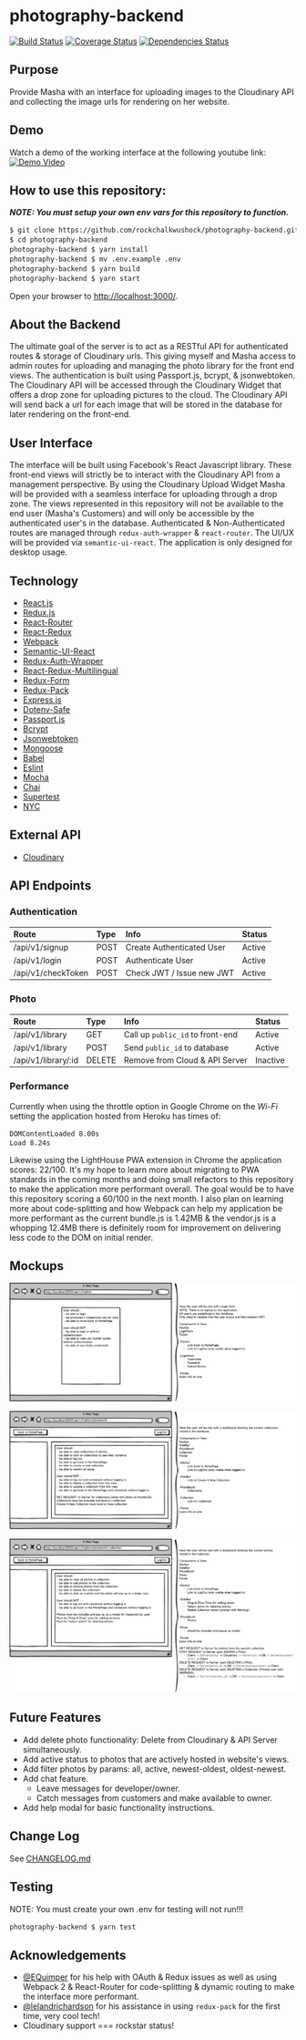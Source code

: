 # photography-backend

[![Build Status](https://travis-ci.org/rockchalkwushock/photography-backend.svg?branch=refactor)](https://travis-ci.org/rockchalkwushock/photography-backend?branch=refactor)
[![Coverage Status](https://coveralls.io/repos/github/rockchalkwushock/photography-backend/badge.svg?branch=refactor)](https://coveralls.io/github/rockchalkwushock/photography-backend?branch=refactor)
[![Dependencies Status](https://david-dm.org/rockchalkwushock/photography-backend.svg?branch=refactor)](https://david-dm.org/rockchalkwushock/photography-backend.svg?branch=master)

## Purpose
Provide Masha with an interface for uploading images to the Cloudinary API and collecting the image urls for rendering on her website.

## Demo
Watch a demo of the working interface at the following youtube link:
[![Demo Video](http://img.youtube.com/vi/3XH3yslyCRI/0.jpg)](https://www.youtube.com/watch?v=3XH3yslyCRI)

## How to use this repository:

***NOTE: You must setup your own env vars for this repository to function.***

```bash
$ git clone https://github.com/rockchalkwushock/photography-backend.git
$ cd photography-backend
photography-backend $ yarn install
photography-backend $ mv .env.example .env
photography-backend $ yarn build
photography-backend $ yarn start
```
Open your browser to [http://localhost:3000/](http://localhost:3000/).

## About the Backend
The ultimate goal of the server is to act as a RESTful API for authenticated routes & storage of Cloudinary urls. This giving myself and Masha access to admin routes for uploading and managing the photo library for the front end views. The authentication is built using Passport.js, bcrypt, & jsonwebtoken. The Cloudinary API will be accessed through the Cloudinary Widget that offers a drop zone for uploading pictures to the cloud. The Cloudinary API will send back a url for each image that will be stored in the database for later rendering on the front-end.

## User Interface
The interface will be built using Facebook's React Javascript library. These front-end views will strictly be to interact with the Cloudinary API from a management perspective. By using the Cloudinary Upload Widget Masha will be provided with a seamless interface for uploading through a drop zone. The views represented in this repository will not be available to the end user (Masha's Customers) and will only be accessible by the authenticated user's in the database. Authenticated & Non-Authenticated routes are managed through `redux-auth-wrapper` & `react-router`. The UI/UX will be provided via `semantic-ui-react`. The application is only designed for desktop usage.

## Technology
- [React.js](https://facebook.github.io/react/)
- [Redux.js](http://redux.js.org)
- [React-Router](https://github.com/ReactTraining/react-router)
- [React-Redux](https://github.com/reactjs/react-redux)
- [Webpack](https://webpack.js.org)
- [Semantic-UI-React](http://react.semantic-ui.com/introduction)
- [Redux-Auth-Wrapper](https://github.com/mjrussell/redux-auth-wrapper)
- [React-Redux-Multilingual](https://github.com/rmdort/react-redux-multilingual)
- [Redux-Form](https://github.com/erikras/redux-form/)
- [Redux-Pack](https://github.com/lelandrichardson/redux-pack)
- [Express.js](https://expressjs.com)
- [Dotenv-Safe](https://github.com/rolodato/dotenv-safe)
- [Passport.js](http://passportjs.org)
- [Bcrypt](https://github.com/kelektiv/node.bcrypt.js)
- [Jsonwebtoken](https://github.com/auth0/node-jsonwebtoken)
- [Mongoose](http://mongoosejs.com)
- [Babel](http://babeljs.io)
- [Eslint](http://eslint.org)
- [Mocha](https://mochajs.org)
- [Chai](http://chaijs.com)
- [Supertest](https://github.com/visionmedia/supertest)
- [NYC](https://github.com/istanbuljs/nyc)

## External API
- [Cloudinary](http://cloudinary.com)

## API Endpoints

### Authentication
| Route | Type | Info | Status
| :-------------| :------------- | :---- | :----- |
| /api/v1/signup | POST | Create Authenticated User | Active
| /api/v1/login | POST | Authenticate User | Active
| /api/v1/checkToken | POST | Check JWT / Issue new JWT | Active


### Photo
| Route | Type | Info | Status
| :-------------| :------------- | :---- | :----- |
| /api/v1/library | GET | Call up `public_id` to front-end | Active
| /api/v1/library | POST | Send `public_id` to database | Active
| /api/v1/library/:id | DELETE | Remove from Cloud & API Server | Inactive


### Performance
Currently when using the throttle option in Google Chrome on the *Wi-Fi* setting the application hosted from Heroku has times of:
```plaintext
DOMContentLoaded 8.00s
Load 8.24s
```
Likewise using the LightHouse PWA extension in Chrome the application scores: 22/100.
It's my hope to learn more about migrating to PWA standards in the coming months and doing small refactors to this repository to make the application more performant overall. The goal would be to have this repository scoring a 60/100 in the next month. I also plan on learning more about code-splitting and how Webpack can help my application be more performant as the current bundle.js is 1.42MB & the vendor.js is a whopping 12.4MB there is definitely room for improvement on delivering less code to the DOM on initial render.

## Mockups
![Admin View #1](https://github.com/rockchalkwushock/photography-backend/blob/master/mockups/_admin.png "Admin View 1")

![Admin View #2](https://github.com/rockchalkwushock/photography-backend/blob/master/mockups/_admin_photobooth.png "Admin View 2")

![Admin View #3](https://github.com/rockchalkwushock/photography-backend/blob/master/mockups/_admin_photobooth__collection.png "Admin View 3")


## Future Features

- Add delete photo functionality: Delete from Cloudinary & API Server simultaneously.
- Add active status to photos that are actively hosted in website's views.
- Add filter photos by params: all, active, newest-oldest, oldest-newest.
- Add chat feature.
  * Leave messages for developer/owner.
  * Catch messages from customers and make available to owner.
- Add help modal for basic functionality instructions.

## Change Log
See [CHANGELOG.md](https://github.com/rockchalkwushock/photography-backend/blob/refactor/CHANGELOG.md)

## Testing
NOTE: You must create your own .env for testing will not run!!!

```bash
photography-backend $ yarn test
```

## Acknowledgements

- [@EQuimper](https://github.com/EQuimper) for his help with OAuth & Redux issues as well as using Webpack 2 & React-Router for code-splitting & dynamic routing to make the interface more performant.
- [@lelandrichardson](https://github.com/lelandrichardson) for his assistance in using `redux-pack` for the first time, very cool tech!
- Cloudinary support === rockstar status!
